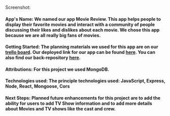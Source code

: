 Screenshot:

#### App's Name: We named our app Movie Review. This app helps people to display their favorite movies and interact with a community of people discussing their likes and dislikes about each movie. We chose this app because we are all really big fans of movies.

#### Getting Started: The planning materials we used for this app are on our [trello board](https://trello.com/invite/b/66a05c6da3eef27de20edbc2/ATTIa8788d82b23f4e9b6a37cb3ce8ecebcc5A691DAB/group-5-mern-project). Our deployed link for our app can be found [here](). You can also find our back-repository [here](https://github.com/Ram-Jam5/movie-review-back-end).

#### Attributions: For this project we used MongoDB.

#### Technologies used: The principle technologies used: JavaScript, Express, Node, React, Mongoose, Cors

#### Next Steps: Planned future enhancements for this project are to add the ability for users to add TV Show information and to add more details about Movies and TV shows like the cast and crew.